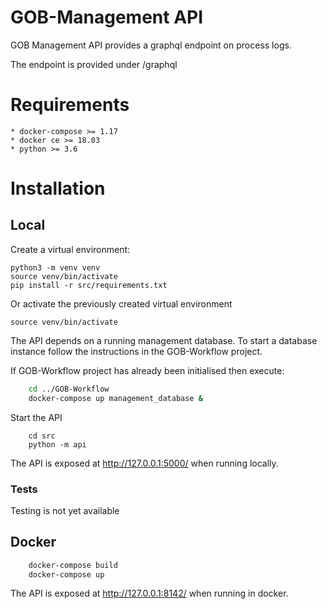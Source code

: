 # GOB-Management API

GOB Management API provides a graphql endpoint on process logs.

The endpoint is provided under /graphql

# Requirements

    * docker-compose >= 1.17
    * docker ce >= 18.03
    * python >= 3.6

# Installation

## Local

Create a virtual environment:

    python3 -m venv venv
    source venv/bin/activate
    pip install -r src/requirements.txt

Or activate the previously created virtual environment

    source venv/bin/activate

The API depends on a running management database.
To start a database instance follow the instructions in the GOB-Workflow project.

If GOB-Workflow project has already been initialised then execute:

```bash
    cd ../GOB-Workflow
    docker-compose up management_database &
```

Start the API

```
    cd src
    python -m api
```

The API is exposed at http://127.0.0.1:5000/ when running locally.

### Tests

Testing is not yet available


## Docker

```bash
    docker-compose build
    docker-compose up
```

The API is exposed at http://127.0.0.1:8142/ when running in docker.
